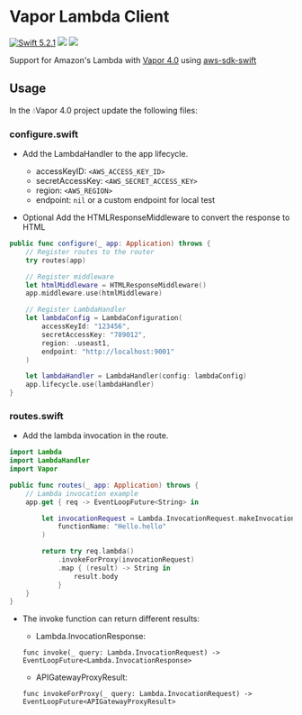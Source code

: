 # Vapor Lambda Client

 [![Swift 5.2.1](https://img.shields.io/badge/Swift-5.2.1-blue.svg)](https://swift.org/download/) ![](https://img.shields.io/badge/💧Vapor-4.0.0-violet)  ![](https://img.shields.io/badge/version-1.0.0.alpha-orange) 

Support for Amazon's Lambda with [Vapor 4.0](https://github.com/vapor/vapor)
using [aws-sdk-swift](https://github.com/swift-aws/aws-sdk-swift)

## Usage

In the 💧Vapor 4.0 project update the following files:

### configure.swift

- Add the LambdaHandler to the app lifecycle.
    - accessKeyID: `<AWS_ACCESS_KEY_ID>`
    - secretAccessKey: `<AWS_SECRET_ACCESS_KEY>`
    - region: `<AWS_REGION>`
    - endpoint: `nil` or a custom endpoint for local test

- Optional Add the HTMLResponseMiddleware to convert the response to HTML

```swift
public func configure(_ app: Application) throws {
    // Register routes to the router
    try routes(app)

    // Register middleware
    let htmlMiddleware = HTMLResponseMiddleware()
    app.middleware.use(htmlMiddleware)

    // Register LambdaHandler
    let lambdaConfig = LambdaConfiguration(
        accessKeyId: "123456",
        secretAccessKey: "789012",
        region: .useast1,
        endpoint: "http://localhost:9001"
    )

    let lambdaHandler = LambdaHandler(config: lambdaConfig)
    app.lifecycle.use(lambdaHandler)
}
```

### routes.swift

- Add the lambda invocation in the route.

```swift
import Lambda
import LambdaHandler
import Vapor

public func routes(_ app: Application) throws {
    // Lambda invocation example
    app.get { req -> EventLoopFuture<String> in

        let invocationRequest = Lambda.InvocationRequest.makeInvocation(
            functionName: "Hello.hello"
        )

        return try req.lambda()
            .invokeForProxy(invocationRequest)
            .map { (result) -> String in
                result.body
            }
    }
}
```


- The invoke function can return different results:
    - Lambda.InvocationResponse: 
    
    `func invoke(_ query: Lambda.InvocationRequest) -> EventLoopFuture<Lambda.InvocationResponse>`

    - APIGatewayProxyResult:
    
     `func invokeForProxy(_ query: Lambda.InvocationRequest) -> EventLoopFuture<APIGatewayProxyResult>`

